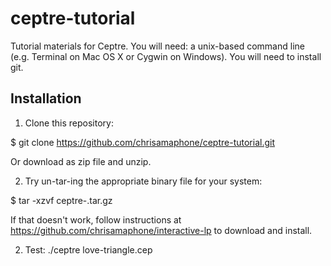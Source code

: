 # ceptre-tutorial
Tutorial materials for Ceptre. You will need: a unix-based command line
(e.g. Terminal on Mac OS X or Cygwin on Windows). You will need to install
git.

## Installation

1. Clone this repository: 

$ git clone https://github.com/chrisamaphone/ceptre-tutorial.git

Or download as zip file and unzip.


2. Try un-tar-ing the appropriate binary file for your system:
  
$ tar -xzvf ceptre-<SYSTEM>.tar.gz

If that doesn't work, follow instructions at https://github.com/chrisamaphone/interactive-lp
   to download and install.

2. Test: ./ceptre love-triangle.cep 




